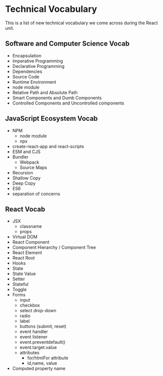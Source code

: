 # Technical Vocabulary

This is a list of new technical vocabulary we come across during the React unit.

## Software and Computer Science Vocab

- Encapsulation
- Imperative Programming
- Declarative Programming
- Dependencies
- Source Code
- Runtime Environment
- node module
- Relative Path and Absolute Path
- Smart Components and Dumb Components
- Controlled Components and Uncontrolled components

## JavaScript Ecosystem Vocab

- NPM
  - node module
  - npx
- create-react-app and react-scripts
- ESM and CJS
- Bundler
    - Webpack
    - Source Maps
- Recursion
- Shallow Copy
- Deep Copy
- ES6
- separation of concerns

## React Vocab

- JSX
  - classname
  - props
- Virtual DOM
- React Component
- Component Hierarchy / Component Tree
- React Element
- React Root
- Hooks
- State
- State Value
- Setter
- Stateful
- Toggle
- Forms
    - input
    - checkbox
    - select drop-down
    - radio
    - label
    - buttons (submit, reset)
    - event handler
    - event listener
    - event.preventdefault()
    - event.target.value
    - attributes
       - for/htmlFor attribute
       - id,name, value
- Computed property name
